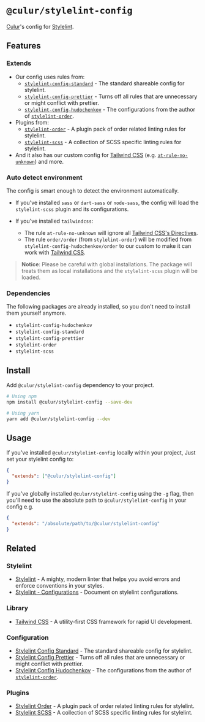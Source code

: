 # `@culur/stylelint-config`

[Culur](https://github.com/culur)'s config for [Stylelint](https://stylelint.io).

## Features

### Extends

- Our config uses rules from:
  - [`stylelint-config-standard`](https://github.com/stylelint/stylelint-config-standard) - The standard shareable config for stylelint.
  - [`stylelint-config-prettier`](https://github.com/prettier/stylelint-config-prettier) - Turns off all rules that are unnecessary or might conflict with prettier.
  - [`stylelint-config-hudochenkov`](https://github.com/hudochenkov/stylelint-config-hudochenkov) - The configurations from the author of [`stylelint-order`](https://github.com/hudochenkov/stylelint-order).
- Plugins from:
  - [`stylelint-order`](https://github.com/hudochenkov/stylelint-order) - A plugin pack of order related linting rules for stylelint.
  - [`stylelint-scss`](https://github.com/kristerkari/stylelint-scss) - A collection of SCSS specific linting rules for stylelint.
- And it also has our custom config for [Tailwind CSS](https://tailwindcss.com/) (e.g. [`at-rule-no-unknown`](https://stylelint.io/user-guide/rules/at-rule-no-unknown)) and more.

### Auto detect environment

The config is smart enough to detect the environment automatically.

- If you've installed `sass` or `dart-sass` or `node-sass`, the config will load the `stylelint-scss` plugin and its configurations.

- If you've installed `tailwindcss`:
  - The rule `at-rule-no-unknown` will ignore all [Tailwind CSS's Directives](https://tailwindcss.com/docs/functions-and-directives).
  - The rule `order/order` (from `stylelint-order`) will be modified from `stylelint-config-hudochenkov/order` to our custom to make it can work with [Tailwind CSS](https://tailwindcss.com).

> **Notice**: Please be careful with global installations. The package will treats them as local installations and the `stylelint-scss` plugin will be loaded.

### Dependencies

The following packages are already installed, so you don't need to install them yourself anymore.

- `stylelint-config-hudochenkov`
- `stylelint-config-standard`
- `stylelint-config-prettier`
- `stylelint-order`
- `stylelint-scss`

## Install

Add `@culur/stylelint-config` dependency to your project.

```bash
# Using npm
npm install @culur/stylelint-config --save-dev

# Using yarn
yarn add @culur/stylelint-config --dev
```

## Usage

If you've installed `@culur/stylelint-config` locally within your project, Just set your stylelint config to:

```json
{
  "extends": ["@culur/stylelint-config"]
}
```

If you've globally installed `@culur/stylelint-config` using the `-g` flag, then you'll need to use the absolute path to `@culur/stylelint-config` in your config e.g.

```json
{
  "extends": "/absolute/path/to/@culur/stylelint-config"
}
```

## Related

### Stylelint

- [Stylelint](https://github.com/stylelint/stylelint) - A mighty, modern linter that helps you avoid errors and enforce conventions in your styles.
- [Stylelint - Configurations](https://stylelint.io/user-guide/configure) - Document on stylelint configurations.

### Library

- [Tailwind CSS](https://tailwindcss.com) - A utility-first CSS framework for rapid UI development.

### Configuration

- [Stylelint Config Standard](https://github.com/stylelint/stylelint-config-standard) - The standard shareable config for stylelint.
- [Stylelint Config Prettier](https://github.com/prettier/stylelint-config-prettier) - Turns off all rules that are unnecessary or might conflict with prettier.
- [Stylelint Config Hudochenkov](https://github.com/hudochenkov/stylelint-config-hudochenkov) - The configurations from the author of [`stylelint-order`](https://github.com/hudochenkov/stylelint-order).

### Plugins

- [Stylelint Order](https://github.com/hudochenkov/stylelint-order) - A plugin pack of order related linting rules for stylelint.
- [Stylelint SCSS](https://github.com/kristerkari/stylelint-scss) - A collection of SCSS specific linting rules for stylelint.
